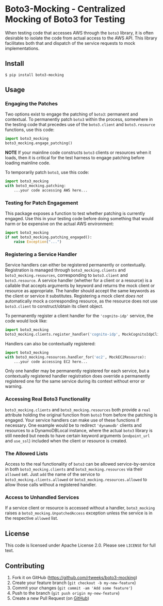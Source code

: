 # Boto3-Mocking - Centralized Mocking of Boto3 for Testing

When testing code that accesses AWS through the `boto3` library, it is often
desirable to isolate the code from actual access to the AWS API.  This library
facilitates both that and dispatch of the service requests to mock
implementations.

## Install

```console
$ pip install boto3-mocking
```

## Usage

### Engaging the Patches

Two options exist to engage the patching of `boto3`: permanent and contextual.  To permanently patch `boto3` within the process, somewhere in the testing code that precedes use of the `boto3.client` and `boto3.resource` functions, use this code:

```python
import boto3_mocking
boto3_mocking.engage_patching()
```

**NOTE** If your mainline code constructs `boto3` clients or resources when it loads, then it is critical for the test harness to engage patching before loading mainline code.

To temporarily patch `boto3`, use this code:

```python
import boto3_mocking
with boto3_mocking.patching:
    ...your code accessing AWS here...
```

### Testing for Patch Engagement

This package exposes a function to test whether patching is currently engaged.  Use this in your testing code before doing something that would harm or be expensive on the actual AWS environment:

```python
import boto3_mocking
if not boto3_mocking.patching_engaged():
    raise Exception("...")
```

### Registering a Service Handler

Service handlers can either be registered permanently or contextually.  Registration is managed through `boto3_mocking.clients` and `boto3_mocking.resources`, corresponding to `boto3.client` and `boto3.resource`.  A service handler (whether for a client or a resource) is a callable that accepts arguments by keyword and returns the mock client or resource as appropriate.  The handler should accept the same keywords as the client or service it substitutes.  Registering a mock client *does not* automatically mock a corresponding resource, as the resource does not use `boto3.client` to construct/obtain its client object.

To permanently register a client handler for the `'cognito-idp'` service, the code would look like:

```python
import boto3_mocking
boto3_mocking.clients.register_handler('cognito-idp', MockCognitoIdpClient)
```

Handlers can also be contextually registered:

```python
import boto3_mocking
with boto3_mocking.resources.handler_for('ec2', MockEC2Resource):
    ...your code accessing EC2 here...
```

Only one handler may be permanently registered for each service, but a contextually registered handler registration does override a permanently registered one for the same service during its context without error or warning.

### Accessing Real Boto3 Functionality

`boto3_mocking.clients` and `boto3_mocking.resources` both provide a `real` attribute holding the original function from `boto3` from before the patching is engaged.  Your service handlers can make use of these functions if necessary.  One example would be to redirect `'dynamodb'` clients and resources to a DynamoDBLocal instance, where the actual `boto3` library is still needed but needs to have certain keyword arguments (`endpoint_url` and `use_ssl`) included when the client or resource is created.

### The Allowed Lists

Access to the real functionality of `boto3` can be allowed service-by-service in both `boto3_mocking.clients` and `boto3_mocking.resources` via their `allowed` set.  Just `add` the name of the service to `boto3_mocking.clients.allowed` or `boto3_mocking.resources.allowed` to allow those calls without a registered handler.

### Access to Unhandled Services

If a service client or resource is accessed without a handler, `boto3_mocking` raises a `boto3_mocking.UnpatchedAccess` exception unless the service is in the respective `allowed` list.


## License

This code is licensed under Apache License 2.0.  Please see `LICENSE` for full text.

## Contributing

1. Fork it on GitHub (https://github.com/rtweeks/boto3-mocking)
1. Create your feature branch (`git checkout -b my-new-feature`)
1. Commit your changes (`git commit -am 'Add some feature'`)
1. Push to the branch (`git push origin my-new-feature`)
1. Create a new Pull Request (on [GitHub](https://github.com))
